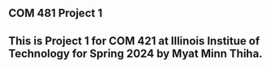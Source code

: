 ## COM 481 Project 1 

## This is Project 1 for COM 421 at Illinois Institue of Technology for Spring 2024 by Myat Minn Thiha.
